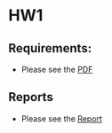# HW1

## Requirements:
- Please see the [PDF](./Programming%20Assignment%20VI.pdf)

## Reports
- Please see the [Report](https://hackmd.io/iX3TJ84ITba35JGZUHHjsw)